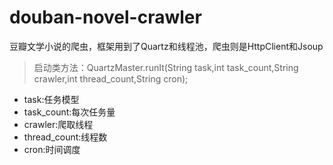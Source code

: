# douban-novel-crawler
豆瓣文学小说的爬虫，框架用到了Quartz和线程池，爬虫则是HttpClient和Jsoup

> 启动类方法：QuartzMaster.runIt(String task,int task_count,String crawler,int thread_count,String cron);

- task:任务模型
- task_count:每次任务量
- crawler:爬取线程
- thread_count:线程数
- cron:时间调度

